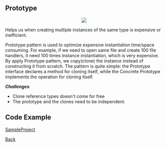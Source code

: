 ##  Prototype

<p align="center">
  <image src="images/prototype.png"></image>
</p>



Helps us when creating multiple instances of the same type is expensive or inefficient.

Prototype pattern is used to optimize expensive instantiation time/space consuming. For example, if we need to open same file and create 100 file handlers, it need 100 times instance instantiation, which is very expensive.
By apply Prototype pattern, we copy(clone) the instance instead of constructing it from scratch.
The pattern is quite simple: the Prototype interface declares a method for cloning itself, while the Concrete Prototype implements the operation for cloning itself. 

***Challenges***

- Clone reference types doesn't come for free
- The prototype and the clones need to be independent.


## Code Example
[SampleProject]


[SampleProject]: ../samples/Prototype-pattern/ "SampleProject"


[Back]

[Back]: ../README.md "Back"
